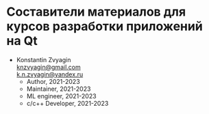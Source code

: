 # Составители материалов для курсов разработки приложений на&nbsp;Qt

*	Konstantin Zvyagin  
<knzvyagin@gmail.com>  
<k.n.zvyagin@yandex.ru>
	*	Author, 2021-2023
	*	Maintainer, 2021-2023
	*   ML engineer, 2021-2023
	*   c/c++ Developer, 2021-2023
